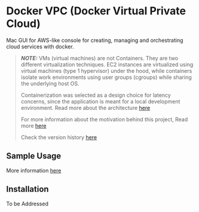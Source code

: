 # Docker VPC (Docker Virtual Private Cloud)

Mac GUI for AWS-like console for creating, managing and orchestrating cloud services with docker.  

> ***NOTE:*** VMs (virtual machines) are not Containers. They are two different virtualization techniques. EC2 instances are virtualized using virtual machines (type 1 hypervisor) under the hood, while containers isolate work environments using user groups (cgroups) while sharing the underlying host OS. 
>
> Containerization was selected as a design choice for latency concerns, since the application is meant for a local development environment. Read more about the architecture [here](./markdowns/design_considerations.md)
> 
> For more information about the motivation behind this project, Read more [here](./markdowns/FAQ.md)
>
> Check the version history [here](./markdowns/version_history.md)


## Sample Usage
More information [here]()


## Installation
To be Addressed




    